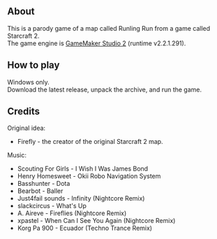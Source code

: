 About
-----
This is a parody game of a map called Runling Run from a game called Starcraft 2.<br/>
The game engine is [GameMaker Studio 2](https://www.yoyogames.com/gamemaker) (runtime v2.2.1.291).

How to play
-----
Windows only.<br/>
Download the latest release, unpack the archive, and run the game.

Credits
-----
Original idea:
* Firefly - the creator of the original Starcraft 2 map.

Music:
* Scouting For Girls - I Wish I Was James Bond
* Henry Homesweet - Okii Robo Navigation System
* Basshunter - Dota
* Bearbot - Baller
* Just4fail sounds - Infinity (Nightcore Remix)
* slackcircus - What's Up
* A. Aireve - Fireflies (Nightcore Remix)
* xpastel - When Can I See You Again (Nightcore Remix)
* Korg Pa 900 - Ecuador (Techno Trance Remix)
